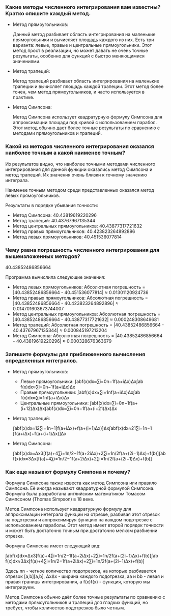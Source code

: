 ### Какие методы численного интегрирования вам известны? Кратко опишите каждый метод.

- Метод прямоугольников:

  Данный метод разбивает область интегрирования на маленькие прямоугольники и вычисляет площадь каждого из них. Есть три варианта: левые, правые и центральные прямоугольники.
  Этот метод прост в реализации, но может давать не очень точные результаты, особенно для функций с быстро меняющимися значениями.

- Метод трапеций:

  Метод трапеций разбивает область интегрирования на маленькие трапеции и вычисляет площадь каждой трапеции.
  Этот метод более точен, чем метод прямоугольников, и часто используется в практике.

- Метод Симпсона:

  Метод Симпсона использует квадратурную формулу Симпсона для аппроксимации площади под кривой с использованием парабол.
  Этот метод обычно дает более точные результаты по сравнению с методами прямоугольников и трапеций.

### Какой из методов численного интегрирования оказался наиболее точным а какой наименее точным?

Из результатов видно, что наиболее точными методами численного интегрирования для данной функции оказались метод Симпсона и метод трапеций. Их значения очень близки к точному значению интеграла.

Наименее точным методом среди представленных оказался метод левых прямоугольников.

Результаты в порядке убывания точности:

- Метод Симпсона: 40.43819619220296
- Метод трапеций: 40.43767967135344
- Метод центральных прямоугольников: 40.43877317721632
- Метод правых прямоугольников: 40.423823264892896
- Метод левых прямоугольников: 40.451536077814

### Чему равна погрешность численного интегрирования для вышеизложенных методов?

40.43852486856664

Программа вычислила следующие значения:

- Метод левых прямоугольников: Абсолютная погрешность = |40.43852486856664 - 40.451536077814| ≈ 0.01301120924736
- Метод правых прямоугольников: Абсолютная погрешность = |40.43852486856664 - 40.423823264892896| ≈ 0.014701603673744007
- Метод центральных прямоугольников: Абсолютная погрешность = |40.43852486856664 - 40.43877317721632| ≈ 0.000248308649681
- Метод трапеций: Абсолютная погрешность = |40.43852486856664 - 40.43767967135344| ≈ 0.000845197213204
- Метод Симпсона: Абсолютная погрешность = |40.43852486856664 - 40.43819619220296| ≈ 0.000328676363679

### Запишите формулы для приближенного вычисления определенных интегралов.

- Метод прямоугольников:

  - Левые прямоугольники: ∫abf(x)dx≈∑i=0n−1f(a+iΔx)Δx∫ab​f(x)dx≈∑i=0n−1​f(a+iΔx)Δx
  - Правые прямоугольники: ∫abf(x)dx≈∑i=1nf(a+iΔx)Δx∫ab​f(x)dx≈∑i=1n​f(a+iΔx)Δx
  - Центральные прямоугольники: ∫abf(x)dx≈∑i=0n−1f(a+(i+12)Δx)Δx∫ab​f(x)dx≈∑i=0n−1​f(a+(i+21​)Δx)Δx

- Метод трапеций:

  ∫abf(x)dx≈12∑i=1n−1[f(a+iΔx)+f(a+(i+1)Δx)]Δx∫ab​f(x)dx≈21​∑i=1n−1​[f(a+iΔx)+f(a+(i+1)Δx)]Δx

- Метод Симпсона:

  ∫abf(x)dx≈Δx3[f(a)+4∑i=1n/2−1f(a+2iΔx)+2∑i=1n/2f(a+(2i−1)Δx)+f(b)]∫ab​f(x)dx≈3Δx​[f(a)+4∑i=1n/2−1​f(a+2iΔx)+2∑i=1n/2​f(a+(2i−1)Δx)+f(b)]

### Как еще назывют формулу Симпона и почему?

Формула Симпсона также известа как метод Симпсона или правило Симпсона. Её иногда называют квадратурной формулой Симпсона. Формула была разработана английским математиком Томасом Симпсоном (Thomas Simpson) в 18 веке.

Метод Симпсона использует квадратурную формулу для аппроксимации интеграла функции на отрезке, разбивая этот отрезок на подотрезки и аппроксимируя функцию на каждом подотрезке с использованием параболы. Этот метод имеет второй порядок точности и может быть достаточно точным при достаточно мелком разбиении отрезка.

Формула Симпсона имеет следующий вид:

∫abf(x)dx≈Δx3[f(a)+4∑i=1n/2−1f(a+2iΔx)+2∑i=1n/2f(a+(2i−1)Δx)+f(b)]∫ab​f(x)dx≈3Δx​[f(a)+4∑i=1n/2−1​f(a+2iΔx)+2∑i=1n/2​f(a+(2i−1)Δx)+f(b)]

Здесь nn - четное количество подотрезков, на которые разбивается отрезок [a,b][a,b], ΔxΔx - ширина каждого подотрезка, aa и bb - левая и правая границы интегрирования, а f(x)f(x) - функция, которую мы интегрируем.

Метод Симпсона обычно даёт более точные результаты по сравнению с методами прямоугольников и трапеций для гладких функций, но требует, чтобы количество подотрезков было четным.
